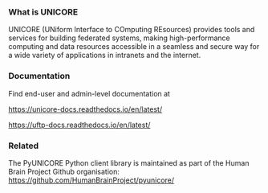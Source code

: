 ### What is UNICORE
UNICORE (UNiform Interface to COmputing REsources) provides tools and
services for building federated systems, making high-performance
computing and data resources accessible in a seamless and secure way
for a wide variety of applications in intranets and the internet.

### Documentation

Find end-user and admin-level documentation at

https://unicore-docs.readthedocs.io/en/latest/

https://uftp-docs.readthedocs.io/en/latest/

### Related

The PyUNICORE Python client library is maintained as part of the Human Brain Project Github organisation:
https://github.com/HumanBrainProject/pyunicore/
